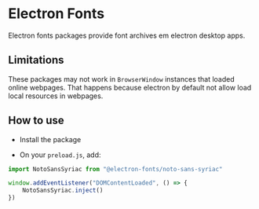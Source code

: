 # Electron Fonts

Electron fonts packages provide font archives em electron desktop apps.

## Limitations

These packages may not work in `BrowserWindow` instances that loaded online webpages. That happens because electron by default not allow load local resources in webpages.

## How to use

* Install the package

* On your `preload.js`, add:

```ts
import NotoSansSyriac from "@electron-fonts/noto-sans-syriac"

window.addEventListener("DOMContentLoaded", () => {
    NotoSansSyriac.inject()
})
```